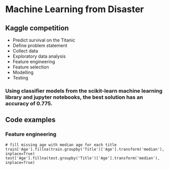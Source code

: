 # Machine Learning from Disaster 

## Kaggle competition 

- Predict survival on the Titanic
- Define problem statement
- Collect data
- Exploratory data analysis
- Feature engineering
- Feature selection
- Modelling
- Testing

### Using classifier models from the scikit-learn machine learning library and jupyter notebooks, the best solution has an accuracy of 0.775.

## Code examples 

### Feature engineering

```
# fill missing age with median age for each title
train['Age'].fillna(train.groupby('Title')['Age'].transform('median'), inplace=True)
test['Age'].fillna(test.groupby('Title')['Age'].transform('median'), inplace=True)
```
